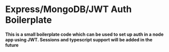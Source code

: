 <h1/>Express/MongoDB/JWT Auth Boilerplate

<br/>

<h4>This is a small boilerplate code which can be used to set up auth in a node app using JWT. Sessions and typescript support will be added in the future
